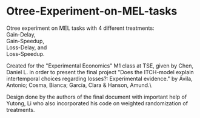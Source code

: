 # Otree-Experiment-on-MEL-tasks
Otree experiment on MEL tasks with 4 different treatments: \
  Gain-Delay, \
  Gain-Speedup, \
  Loss-Delay, and \
  Loss-Speedup. 
  
Created for the "Experimental Economics" M1 class at TSE, given by Chen, Daniel L. in order 
to present the final project "Does the ITCH-model explain intertemporal 
choices regarding losses?: Experimental evidence."
by Ávila, Antonio; Cosma, Bianca; García, Clara & Hanson, Amund.\\

Design done by the authors of the final document with important help of Yutong, Li who also
incorporated his code on weighted randomization of treatments.
